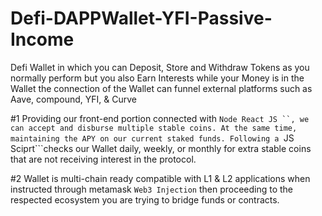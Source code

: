 # Defi-DAPPWallet-YFI-Passive-Income

Defi Wallet in which you can Deposit, Store and Withdraw Tokens as you  normally perform but you also Earn Interests while your Money is in the Wallet the connection of the Wallet can funnel external platforms such as Aave, compound, YFI, & Curve

#1 Providing our front-end portion connected with ```Node React JS ``, we can accept and disburse multiple stable coins. At the same time, maintaining the APY on our current staked funds.
Following a ```JS Sciprt```checks our Wallet daily, weekly, or monthly for extra stable coins that are not receiving interest in the protocol.

#2 Wallet is multi-chain ready compatible with L1 & L2 applications when instructed through metamask ```Web3 Injection``` then proceeding to the respected ecosystem you are trying to bridge funds or contracts.
